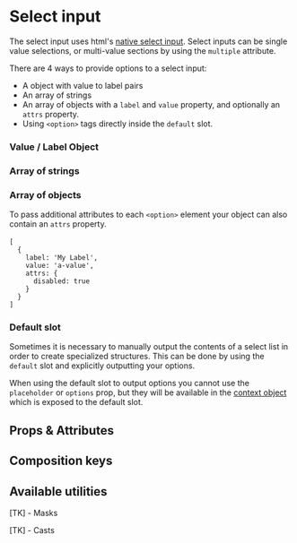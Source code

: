 # Select input

The select input uses html's [native select input](https://developer.mozilla.org/en-US/docs/Web/HTML/Element/input/select). Select inputs can be single value selections, or multi-value sections by using the `multiple` attribute.

There are 4 ways to provide options to a select input:

- A object with value to label pairs
- An array of strings
- An array of objects with a `label` and `value` property, and optionally an `attrs` property.
- Using `<option>` tags directly inside the `default` slot.

### Value / Label Object

<example
name="Select input"
file="/_content/examples/select/select"
langs="vue"></example>

### Array of strings

<example
name="Select input - strings"
file="/_content/examples/select-strings/select-strings"
langs="vue"></example>

### Array of objects

<example
name="Select input - objects"
file="/_content/examples/select-objects/select-objects"
langs="vue"></example>

<callout type="tip" label="Option attributes">
To pass additional attributes to each <code>&lt;option&gt;</code> element your object can also contain an <code>attrs</code> property.<br><br>
<code class="block">[
  {
    label: 'My Label',
    value: 'a-value',
    attrs: {
      disabled: true
    }
  }
]</code>
</callout>

### Default slot

Sometimes it is necessary to manually output the contents of a select list in order to create specialized structures. This can be done by using the `default` slot and explicitly outputting your options.

<example
name="Select input - objects"
file="/_content/examples/select-slot/select-slot"
langs="vue"></example>

<callout type="warning">
When using the default slot to output options you cannot use the <code>placeholder</code> or <code>options</code> prop, but they will be available in the <a href="/essentials/context">context object</a> which is exposed to the default slot.
</callout>

## Props & Attributes

<reference-table input="select" :data="[{prop: 'options', type: 'Array/Object', default: '[]', description: 'An object of value/label pairs or an array of strings, or an array of objects that <em>must</em> contain a label and value property.'}]">
</reference-table>

## Composition keys

<reference-table type="compositionKeys" primary="composition-key">
</reference-table>

## Available utilities

[TK] - Masks

[TK] - Casts
